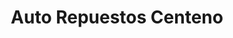 ---
title: "Auto Repuestos Centeno"
url: /quito/auto-repuestos-centeno/
shop: reparación de automóviles
---